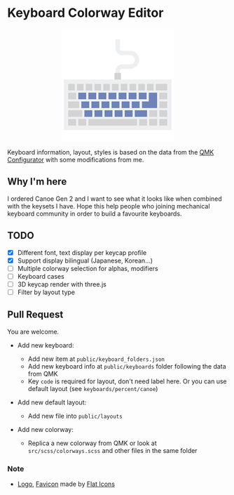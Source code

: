 # Keyboard Colorway Editor

<p align="center">
    <img src="./public/logo256.png"/>
</p>

Keyboard information, layout, styles is based on the data from the [QMK Configurator](https://config.qmk.fm/) with some modifications from me.

## Why I'm here
I ordered Canoe Gen 2 and I want to see what it looks like when combined with the keysets I have. Hope this help people who joining mechanical keyboard community in order to build a favourite keyboards.

## TODO
- [x] Different font, text display per keycap profile
- [x] Support display bilingual (Japanese, Korean...)
- [ ] Multiple colorway selection for alphas, modifiers
- [ ] Keyboard cases
- [ ] 3D keycap render with three.js
- [ ] Filter by layout type

## Pull Request
You are welcome.

- Add new keyboard:
    - Add new item at `public/keyboard_folders.json`
    - Add new keyboard info at `public/keyboards` folder following the data from QMK
    - Key `code` is required for layout, don't need label here. Or you can use default layout (see `keyboards/percent/canoe`)

- Add new default layout:
    - Add new file into `public/layouts`

- Add new colorway:
    - Replica a new colorway from QMK or look at `src/scss/colorways.scss` and other files in the same folder


### Note
- [Logo], [Favicon] made by [Flat Icons](https://www.flaticon.com)

[Logo]: https://www.flaticon.com/free-icon/keyboard_2867576
[Favicon]: https://www.flaticon.com/free-icon/keyboard_2764814